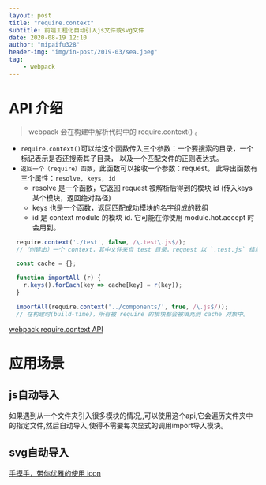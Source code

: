 ```yaml
---
layout: post
title: "require.context"
subtitle: 前端工程化自动引入js文件或svg文件
date: 2020-08-19 12:10
author: "mipaifu328"
header-img: "img/in-post/2019-03/sea.jpeg"
tag: 
    - webpack
---
```


# API 介绍

> webpack 会在构建中解析代码中的 require.context() 。

- `require.context()`可以给这个函数传入三个参数：一个要搜索的目录，一个标记表示是否还搜索其子目录， 以及一个匹配文件的正则表达式。
- `返回一个（require）函数`，此函数可以接收一个参数：request。
此导出函数有三个属性：`resolve, keys, id`
  - resolve 是一个函数，它返回 request 被解析后得到的模块 id (传入keys某个模块，返回绝对路径)
  - keys 也是一个函数，返回匹配成功模块的名字组成的数组
  - id 是 context module 的模块 id. 它可能在你使用 module.hot.accept 时会用到。

``` js
  require.context('./test', false, /\.test\.js$/);
  //（创建出）一个 context，其中文件来自 test 目录，request 以 `.test.js` 结尾。

  const cache = {};

  function importAll (r) {
    r.keys().forEach(key => cache[key] = r(key));
  }

  importAll(require.context('../components/', true, /\.js$/));
  // 在构建时(build-time)，所有被 require 的模块都会被填充到 cache 对象中。

```

[webpack require.context API](https://webpack.docschina.org/guides/dependency-management/#requirecontext)

# 应用场景

## js自动导入

如果遇到从一个文件夹引入很多模块的情况,,可以使用这个api,它会遍历文件夹中的指定文件,然后自动导入,使得不需要每次显式的调用import导入模块。

## svg自动导入
[手摸手，带你优雅的使用 icon](https://juejin.im/post/6844903517564436493)